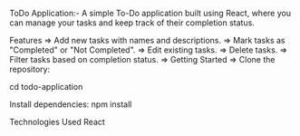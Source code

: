 ToDo Application:-
A simple To-Do application built using React, where you can manage your tasks and keep track of their completion status.


Features
=> Add new tasks with names and descriptions.
=> Mark tasks as "Completed" or "Not Completed".
=> Edit existing tasks.
=> Delete tasks.
=> Filter tasks based on completion status.
=> Getting Started
=> Clone the repository:



cd todo-application

Install dependencies:
npm install


Technologies Used
React